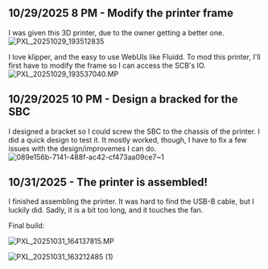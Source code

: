 <!--
  ===================    !!READ THIS NOTICE!!   ====================
  DO NOT edit this file manually. Your changes WILL BE OVERWRITTEN!
  This journal is auto generated and updated by Hack Club Blueprint.
  To edit this file, please edit your journal entries on Blueprint.
  ==================================================================
-->

## 10/29/2025 8 PM - Modify the printer frame  

I was given this 3D printer, due to the owner getting a better one.
![PXL_20251029_193512835](https://blueprint.hackclub.com/user-attachments/blobs/proxy/eyJfcmFpbHMiOnsiZGF0YSI6NjUyOSwicHVyIjoiYmxvYl9pZCJ9fQ==--a7dc8f99dda31b7afe58aecaddeb46a310b89d12/PXL_20251029_193512835.jpg)

I love klipper, and the easy to use WebUIs like Fluidd.
To mod this printer, I'll first have to modify the frame so I can access the SCB's IO.
![PXL_20251029_193537040.MP](https://blueprint.hackclub.com/user-attachments/blobs/proxy/eyJfcmFpbHMiOnsiZGF0YSI6NjUzMCwicHVyIjoiYmxvYl9pZCJ9fQ==--88123b7f989bd2ee9a19e869af110f85399e792c/PXL_20251029_193537040.MP.jpg)
  

## 10/29/2025 10 PM - Design a bracked for the SBC   

I designed a bracket so I could screw the SBC to the chassis of the printer. I did a quick design to test it. It mostly worked, though, I have to fix a few issues with the design/improvemes I can do.![089e156b-7141-488f-ac42-cf473aa09ce7~1](https://blueprint.hackclub.com/user-attachments/blobs/proxy/eyJfcmFpbHMiOnsiZGF0YSI6NjU0OSwicHVyIjoiYmxvYl9pZCJ9fQ==--78a55fcf72badb6580587f539e2a7279aa69f6cf/089e156b-7141-488f-ac42-cf473aa09ce7~1.jpg)
  

## 10/31/2025 - The printer is assembled!  

I finished assembling the printer. It was hard to find the USB-B cable, but I luckily did. Sadly, it is a bit too long, and it touches the fan.

Final build:

![PXL_20251031_164137815.MP](https://blueprint.hackclub.com/user-attachments/blobs/proxy/eyJfcmFpbHMiOnsiZGF0YSI6NzA0OSwicHVyIjoiYmxvYl9pZCJ9fQ==--eb3e4555afdb37da12ee2e5de43dc4e2212fd720/PXL_20251031_164137815.MP.jpg)

![PXL_20251031_163212485 (1)](https://blueprint.hackclub.com/user-attachments/blobs/proxy/eyJfcmFpbHMiOnsiZGF0YSI6NzA1MSwicHVyIjoiYmxvYl9pZCJ9fQ==--f656534dde30ab60ef788c1601122db70fa98b7f/PXL_20251031_163212485%20(1).jpg)
  

